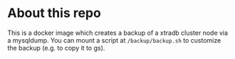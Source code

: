 # About this repo

This is a docker image which creates a backup of a xtradb cluster node via a mysqldump.
You can mount a script at `/backup/backup.sh` to customize the backup (e.g. to copy it to gs).
